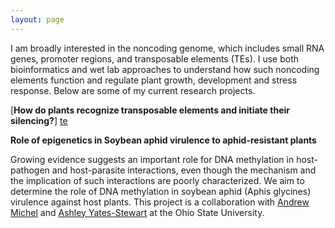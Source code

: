 ```yaml
---
layout: page
---
```

I am broadly interested in the noncoding genome, which includes small RNA genes, promoter regions, and transposable elements (TEs). I use both bioinformatics and wet lab approaches to understand how such noncoding elements function and regulate plant growth, development and stress response. Below are some of my current research projects.

[**How do plants recognize transposable elements and initiate their silencing?**] [te]

**Role of epigenetics in Soybean aphid virulence to aphid-resistant plants**

Growing evidence suggests an important role for DNA methylation in host-pathogen and host-parasite interactions, even though the mechanism and the implication of such interactions are poorly characterized. We aim to determine the role of DNA methylation in soybean aphid (Aphis glycines) virulence against host plants. This project is a collaboration with [Andrew Michel](https://entomology.osu.edu/our-people/andrew-michel) and [Ashley Yates-Stewart](https://entomology.osu.edu/our-people/ashley-yates-stewart) at the Ohio State University. 

[te]: /_research/te.html
